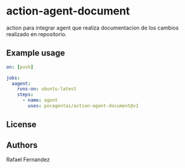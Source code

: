 # action-agent-document
action para integrar agent que realiza documentacion de los cambios realizado en repositorio.
 
## Example usage

```yaml
on: [push]

jobs:
  aagent:
    runs-on: ubuntu-latest
    steps:
      - name: agent
        uses: pocagentai/action-agent-document@v1
```

## License


## Authors

Rafael Fernandez 